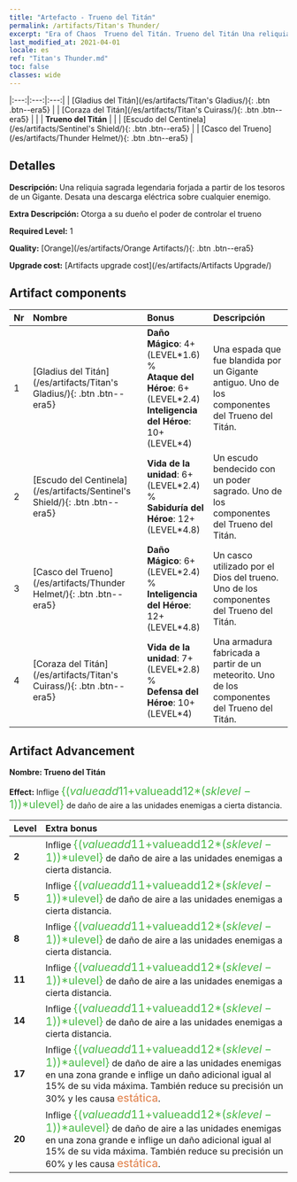 ```yaml
---
title: "Artefacto - Trueno del Titán"
permalink: /artifacts/Titan's Thunder/
excerpt: "Era of Chaos  Trueno del Titán. Trueno del Titán Una reliquia sagrada legendaria forjada a partir de los tesoros de un Gigante. Desata una descarga eléctrica sobre cualquier enemigo."
last_modified_at: 2021-04-01
locale: es
ref: "Titan's Thunder.md"
toc: false
classes: wide
---
```


  |:---:|:---:|:---:| 
  | [Gladius del Titán](/es/artifacts/Titan's Gladius/){: .btn .btn--era5} |   | [Coraza del Titán](/es/artifacts/Titan's Cuirass/){: .btn .btn--era5} | 
  |   | **Trueno del Titán** |  | 
  | [Escudo del Centinela](/es/artifacts/Sentinel's Shield/){: .btn .btn--era5} |   | [Casco del Trueno](/es/artifacts/Thunder Helmet/){: .btn .btn--era5} | 


## Detalles

 **Descripción:** Una reliquia sagrada legendaria forjada a partir de los tesoros de un Gigante. Desata una descarga eléctrica sobre cualquier enemigo.

 **Extra Descripción:** Otorga a su dueño el poder de controlar el trueno

 **Required Level:** 1

 **Quality:** [Orange](/es/artifacts/Orange Artifacts/){: .btn .btn--era5}

 **Upgrade cost:** [Artifacts upgrade cost](/es/artifacts/Artifacts Upgrade/)



## Artifact components

  | Nr |    Nombre    |   Bonus | Descripción | 
  |:---|:-----------|:--------|:------------| 
  | 1 | [Gladius del Titán](/es/artifacts/Titan's Gladius/){: .btn .btn--era5} | **Daño Mágico**: 4+(LEVEL\*1.6) %<br/>**Ataque del Héroe**: 6+(LEVEL\*2.4)<br/>**Inteligencia del Héroe**: 10+(LEVEL\*4) | Una espada que fue blandida por un Gigante antiguo. Uno de los componentes del Trueno del Titán. | 
  | 2 | [Escudo del Centinela](/es/artifacts/Sentinel's Shield/){: .btn .btn--era5} | **Vida de la unidad**: 6+(LEVEL\*2.4) %<br/>**Sabiduría del Héroe**: 12+(LEVEL\*4.8) | Un escudo bendecido con un poder sagrado. Uno de los componentes del Trueno del Titán. | 
  | 3 | [Casco del Trueno](/es/artifacts/Thunder Helmet/){: .btn .btn--era5} | **Daño Mágico**: 6+(LEVEL\*2.4) %<br/>**Inteligencia del Héroe**: 12+(LEVEL\*4.8) | Un casco utilizado por el Dios del trueno. Uno de los componentes del Trueno del Titán. | 
  | 4 | [Coraza del Titán](/es/artifacts/Titan's Cuirass/){: .btn .btn--era5} | **Vida de la unidad**: 7+(LEVEL\*2.8) %<br/>**Defensa del Héroe**: 10+(LEVEL\*4) | Una armadura fabricada a partir de un meteorito. Uno de los componentes del Trueno del Titán. | 


## Artifact Advancement

 **Nombre: Trueno del Titán**

 **Effect:** Inflige <span style="color: #48b946;font-size:20px">{($valueadd11+$valueadd12*($sklevel-1))*$ulevel}</span> de daño de aire a las unidades enemigas a cierta distancia.

  |  Level  |    Extra bonus  | 
  |:--------|:----------------| 
  | **2** | Inflige <span style="color: #48b946;font-size:20px">{($valueadd11+$valueadd12*($sklevel-1))*$ulevel}</span> de daño de aire a las unidades enemigas a cierta distancia. | 
  | **5** | Inflige <span style="color: #48b946;font-size:20px">{($valueadd11+$valueadd12*($sklevel-1))*$ulevel}</span> de daño de aire a las unidades enemigas a cierta distancia. | 
  | **8** | Inflige <span style="color: #48b946;font-size:20px">{($valueadd11+$valueadd12*($sklevel-1))*$ulevel}</span> de daño de aire a las unidades enemigas a cierta distancia. | 
  | **11** | Inflige <span style="color: #48b946;font-size:20px">{($valueadd11+$valueadd12*($sklevel-1))*$ulevel}</span> de daño de aire a las unidades enemigas a cierta distancia. | 
  | **14** | Inflige <span style="color: #48b946;font-size:20px">{($valueadd11+$valueadd12*($sklevel-1))*$ulevel}</span> de daño de aire a las unidades enemigas a cierta distancia. | 
  | **17** | Inflige <span style="color: #48b946;font-size:20px">{($valueadd11+$valueadd12*($sklevel-1))*$aulevel}</span> de daño de aire a las unidades enemigas en una zona grande e inflige un daño adicional igual al 15% de su vida máxima. También reduce su precisión un 30% y les causa <span style="color: #e07c44;font-size:20px">estática</span>. | 
  | **20** | Inflige <span style="color: #48b946;font-size:20px">{($valueadd11+$valueadd12*($sklevel-1))*$aulevel}</span> de daño de aire a las unidades enemigas en una zona grande e inflige un daño adicional igual al 15% de su vida máxima. También reduce su precisión un 60% y les causa <span style="color: #e07c44;font-size:20px">estática</span>. | 
